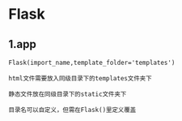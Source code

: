 # Flask

## 1.app

    Flask(import_name,template_folder='templates')  

    html文件需要放入同级目录下的templates文件夹下  

    静态文件放在同级目录下的static文件夹下  

    目录名可以自定义，但需在Flask()里定义覆盖  
